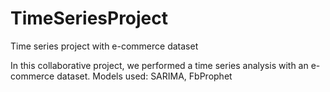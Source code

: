 # TimeSeriesProject
Time series project with e-commerce dataset

In this collaborative project, we performed a time series analysis with an e-commerce dataset. Models used: SARIMA, FbProphet
